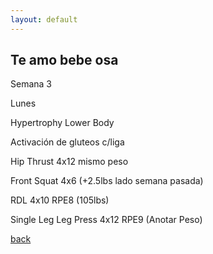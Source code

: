 ```yaml
---
layout: default
---
```


##  Te amo bebe osa


Semana 3

Lunes

Hypertrophy Lower Body

Activación de gluteos c/liga

Hip Thrust 4x12 mismo peso

Front Squat 4x6 (+2.5lbs lado semana pasada)

RDL 4x10 RPE8 (105lbs)

Single Leg Leg Press 4x12 RPE9 (Anotar Peso)

[back](./)
